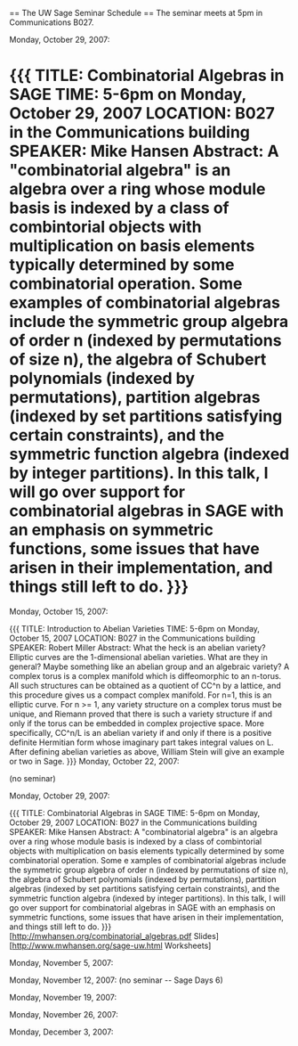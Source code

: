 == The UW Sage Seminar Schedule ==
The seminar meets at 5pm in Communications B027.

Monday, October 29, 2007:

{{{
TITLE: Combinatorial Algebras in SAGE
TIME: 5-6pm on Monday, October 29, 2007
LOCATION: B027 in the Communications building
SPEAKER: Mike Hansen
Abstract:  A "combinatorial algebra" is an algebra over a ring whose module
basis is indexed by a class of combintorial objects with multiplication on
basis elements typically determined by some combinatorial operation.  Some
examples of combinatorial algebras include the symmetric group algebra of order
n (indexed by permutations of size n), the algebra of Schubert polynomials
(indexed by permutations), partition algebras (indexed by set partitions
satisfying certain constraints), and the symmetric function algebra (indexed
by integer partitions).  In this talk, I will go over support for combinatorial
 algebras in SAGE with an emphasis on symmetric functions, some issues
that have arisen in their implementation, and things still left to do.
}}}
=======================================================================

Monday, October 15, 2007:

{{{
TITLE: Introduction to Abelian Varieties
TIME: 5-6pm on Monday, October 15, 2007
LOCATION: B027 in the Communications building
SPEAKER: Robert Miller
Abstract: What the heck is an abelian variety? Elliptic curves are
the 1-dimensional abelian varieties.   What are they in general?  Maybe
something like an abelian group and an algebraic variety? A complex
torus is a complex manifold which is diffeomorphic to an n-torus. All
such structures can be obtained as a quotient of CC^n by a lattice,
and this procedure gives us a compact complex manifold. For n=1, this
is an elliptic curve. For n >= 1, any variety structure on a complex
torus must be unique, and Riemann proved that there is such a variety
structure if and only if the torus can be embedded in complex
projective space. More specifically, CC^n/L is an abelian variety if
and only if there is a positive definite Hermitian form whose
imaginary part takes integral values on L.
After defining abelian varieties as above, William Stein will give
an example or two in Sage.
}}}
Monday, October 22, 2007:

(no seminar)

Monday, October 29, 2007:

{{{
TITLE: Combinatorial Algebras in SAGE
TIME: 5-6pm on Monday, October 29, 2007
LOCATION: B027 in the Communications building
SPEAKER: Mike Hansen
Abstract:  A "combinatorial algebra" is an algebra over a ring whose module
basis is indexed by a class of combintorial objects with multiplication on
basis elements typically determined by some combinatorial operation.  Some e
xamples of combinatorial algebras include the symmetric group algebra of order
n (indexed by permutations of size n), the algebra of Schubert polynomials
(indexed by permutations), partition algebras (indexed by set partitions
satisfying certain constraints), and the symmetric function algebra (indexed
by integer partitions).  In this talk, I will go over support for combinatorial
 algebras in SAGE with an emphasis on symmetric functions, some issues
that have arisen in their implementation, and things still left to do.
}}}
[http://mwhansen.org/combinatorial_algebras.pdf Slides] [http://www.mwhansen.org/sage-uw.html Worksheets]

Monday, November 5, 2007:

Monday, November 12, 2007: (no seminar -- Sage Days 6)

Monday, November 19, 2007:

Monday, November 26, 2007:

Monday, December 3, 2007:
